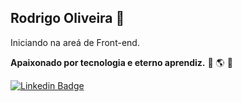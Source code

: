 ## Rodrigo Oliveira 👋

Iniciando na areá de Front-end.

**Apaixonado por tecnologia e eterno aprendiz.**   🔭 🌎  🚀

[![Linkedin Badge](https://img.shields.io/badge/-Rodrigo%20Oliveira-0045f5?style=flat-square&logo=Linkedin&logoColor=white&link=https://www.linkedin.com/in/rodrigo-oliveira-seven/)](https://www.linkedin.com/in/rodrigo-oliveira-seven/)
